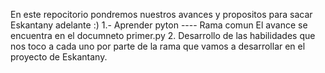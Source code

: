 En este repocitorio pondremos nuestros avances y propositos para sacar Eskantany adelante :)
1.- Aprender pyton ---- Rama comun
El avance se encuentra en el documneto primer.py
2. Desarrollo de las habilidades que nos toco a cada uno por parte de la rama que vamos a desarrollar en el proyecto de Eskantany.
